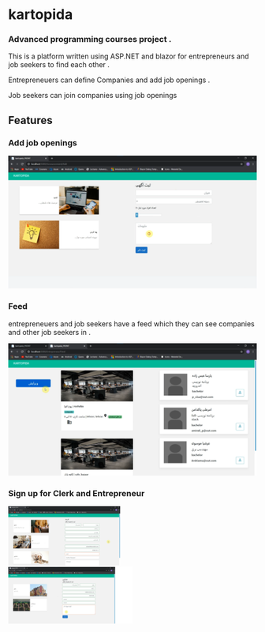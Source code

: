 # kartopida

### Advanced programming courses project . 

This is a platform written using ASP.NET and blazor for entrepreneurs and job seekers to find each other . 

Entrepreneuers can define Companies and add job openings . 

Job seekers can join companies using job openings 

## Features

### Add job openings
![](https://github.com/parsaeisa/kartopida/blob/main/pictures/add.png)

### Feed
entrepreneuers and job seekers have a feed which they can see companies and other job seekers in . 

![](https://github.com/parsaeisa/kartopida/blob/main/pictures/feed.png)

### Sign up for Clerk and Entrepreneur

<div class="row">
  <div class="column">
     <img src="https://github.com/parsaeisa/kartopida/blob/main/pictures/sign%20up.png" width=45% height=50% >
  </div>
  <div class="column">
    <img src="https://github.com/parsaeisa/kartopida/blob/main/pictures/entre_signup.png" width=50% height=50% >
  </div>
</div>





